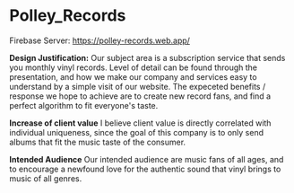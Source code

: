 # Polley_Records

Firebase Server: https://polley-records.web.app/

**Design Justification:**
Our subject area is a subscription service that sends you monthly vinyl records. Level of detail can be found through the presentation, and how we make our company and services easy to understand by a simple visit of our website. The expeceted benefits / response we hope to achieve are to create new record fans, and find a perfect algorithm to fit everyone's taste.

**Increase of client value**
I believe client value is directly correlated with individual uniqueness, since the goal of this company is to only send albums that fit the music taste of the consumer.

**Intended Audience**
Our intended audience are music fans of all ages, and to encourage a newfound love for the authentic sound that vinyl brings to music of all genres.
